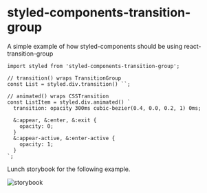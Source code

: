 # styled-components-transition-group
A simple example of how styled-components should be using react-transition-group

```
import styled from 'styled-components-transition-group';

// transition() wraps TransitionGroup
const List = styled.div.transition() ``;

// animated() wraps CSSTransition
const ListItem = styled.div.animated() `
  transition: opacity 300ms cubic-bezier(0.4, 0.0, 0.2, 1) 0ms;

  &:appear, &:enter, &:exit {
    opacity: 0;
  }
  &:appear-active, &:enter-active {
    opacity: 1;
  }
`;
```

Lunch storybook for the following example.

![storybook](https://user-images.githubusercontent.com/798804/28619716-1e739c46-71e0-11e7-97b7-cfab48a1339b.gif)
